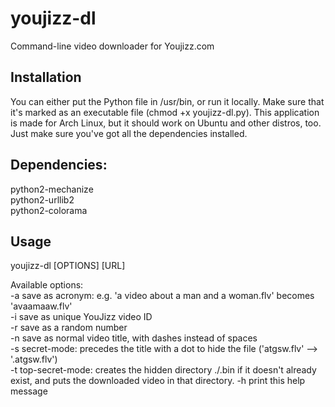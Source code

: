 youjizz-dl
==========

Command-line video downloader for Youjizz.com

Installation
------------
You can either put the Python file in /usr/bin, or run it locally. Make sure that it's marked as an executable file (chmod +x youjizz-dl.py).
This application is made for Arch Linux, but it should work on Ubuntu and other distros, too. Just make sure you've got all the dependencies
installed.

Dependencies:
-------------
python2-mechanize  
python2-urllib2  
python2-colorama  

Usage
-----
youjizz-dl [OPTIONS] [URL]  

Available options:  
-a	save as acronym: e.g. 'a video about a man and a woman.flv' becomes 'avaamaaw.flv'  
-i	save as unique YouJizz video ID  
-r	save as a random number  
-n	save as normal video title, with dashes instead of spaces  
-s	secret-mode: precedes the title with a dot to hide the file ('atgsw.flv' --> '.atgsw.flv')  
-t	top-secret-mode: creates the hidden directory ./.bin if it doesn't already exist, and puts the downloaded video in that directory.
-h	print this help message  



